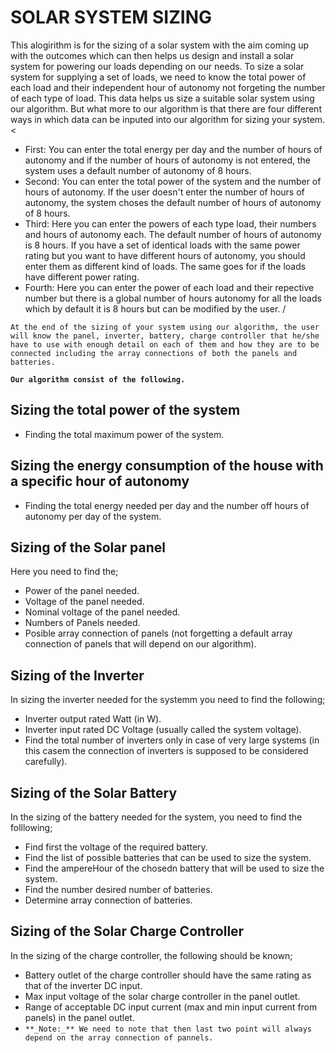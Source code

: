 # SOLAR SYSTEM SIZING
This alogirithm is for the sizing of a solar system with the aim coming up with the outcomes which can then helps us design and install a solar system for powering our loads depending on our needs.
To size a solar system for supplying a set of loads, we need to know the total power of each load and their independent hour of autonomy not forgeting the number of each type of load. This data helps us size a suitable solar system using our algorithm. But what more to our algorithm is that there are four different ways in which data can be inputed into our algorithm for sizing your system. 
<
- First: You can enter the total energy per day and the number of hours of autonomy and if the number of hours of autonomy is not entered, the system uses a default number of autonomy of 8 hours.
- Second: You can enter the total power of the system and the number of hours of autonomy. If the user doesn't enter the number of hours of autonomy, the system choses the default number of hours of autonomy of 8 hours.
- Third: Here you can enter the powers of each type load, their numbers and hours of autonomy each. The default number of hours of autonomy is 8 hours. If you have a set of identical loads with the same power rating but you want to have different hours of autonomy, you should enter them as different kind of loads. The same goes for if the loads have different power rating.
- Fourth: Here you can enter the power of each load and their repective number but there is a global number of hours autonomy for all the loads which by default it is 8 hours but can be modified by the user. /

``
At the end of the sizing of your system using our algorithm, the user will know the panel, inverter, battery, charge controller that he/she have to use with enough detail on each of them and how they are to be connected including the array connections of both the panels and batteries.
``

**``Our algorithm consist of the following.``**

## Sizing the total power of the system
- Finding the total maximum power of the system.

## Sizing the energy consumption of the house with a specific hour of autonomy
- Finding the total energy needed per day and the number off hours of autonomy per day of the system.

## Sizing of the Solar panel
Here you need to find the;
- Power of the panel needed.
- Voltage of the panel needed.
- Nominal voltage of the panel needed.
- Numbers of Panels needed.
- Posible array connection of panels (not forgetting a default array connection of panels that will depend on our algorithm).

## Sizing of the Inverter
In sizing the inverter needed for the systemm you need to find the following;
- Inverter output rated Watt (in W).
- Inverter input rated DC Voltage (usually called the system voltage).
- Find the total number of inverters only in case of very large systems (in this casem the connection of inverters is supposed to be considered carefully).

## Sizing of the Solar Battery
In the sizing of the battery needed for the system, you need to find the folllowing;
- Find first the voltage of the required battery.
- Find the list of possible batteries that can be used to size the system.
- Find the ampereHour of the chosedn battery that will be used to size the system.
- Find the number desired number of batteries.
- Determine array connection of batteries.

## Sizing of the Solar Charge Controller
In the sizing of the charge controller, the following should be known;
- Battery outlet of the charge controller should have the same rating as that of the inverter DC input.
- Max input voltage of the solar charge controller in the panel outlet.
- Range of acceptable DC input current (max and min input current from panels) in the panel outlet.
- `**_Note:_** We need to note that then last two point will always depend on the array connection of pannels.`